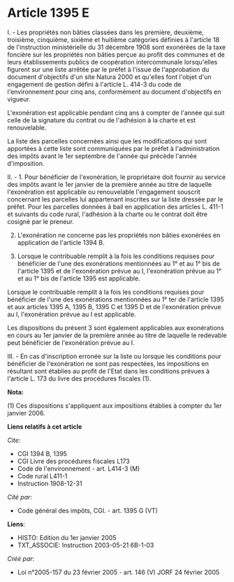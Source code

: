 # Article 1395 E

I. - Les propriétés non bâties classées dans les première, deuxième, troisième, cinquième, sixième et huitième catégories
définies à l'article 18 de l'instruction ministérielle du 31 décembre 1908 sont exonérées de la taxe foncière sur les
propriétés non bâties perçue au profit des communes et de leurs établissements publics de coopération intercommunale
lorsqu'elles figurent sur une liste arrêtée par le préfet à l'issue de l'approbation du document d'objectifs d'un site Natura
2000 et qu'elles font l'objet d'un engagement de gestion défini à l'article L. 414-3 du code de l'environnement pour cinq
ans, conformément au document d'objectifs en vigueur.

L'exonération est applicable pendant cinq ans à compter de l'année qui suit celle de la signature du contrat ou de l'adhésion
à la charte et est renouvelable.

La liste des parcelles concernées ainsi que les modifications qui sont apportées à cette liste sont communiquées par le
préfet à l'administration des impôts avant le 1er septembre de l'année qui précède l'année d'imposition.

II. - 1. Pour bénéficier de l'exonération, le propriétaire doit fournir au service des impôts avant le 1er janvier de la
première année au titre de laquelle l'exonération est applicable ou renouvelable l'engagement souscrit concernant les
parcelles lui appartenant inscrites sur la liste dressée par le préfet. Pour les parcelles données à bail en application des
articles L. 411-1 et suivants du code rural, l'adhésion à la charte ou le contrat doit être cosigné par le preneur.

2. L'exonération ne concerne pas les propriétés non bâties exonérées en application de l'article 1394 B.

3. Lorsque le contribuable remplit à la fois les conditions requises pour bénéficier de l'une des exonérations mentionnées au
1° et au 1° bis de l'article 1395 et de l'exonération prévue au I, l'exonération prévue au 1° et au 1° bis de l'article 1395
est applicable.

Lorsque le contribuable remplit à la fois les conditions requises pour bénéficier de l'une des exonérations mentionnées au 1°
ter de l'article 1395 et aux articles 1395 A, 1395 B, 1395 C et 1395 D et de l'exonération prévue au I, l'exonération prévue
au I est applicable.

Les dispositions du présent 3 sont également applicables aux exonérations en cours au 1er janvier de la première année au
titre de laquelle le redevable peut bénéficier de l'exonération prévue au I.

III. -  En cas d'inscription erronée sur la liste ou lorsque les conditions pour bénéficier de l'exonération ne sont pas
respectées, les impositions en résultant sont établies au profit de l'Etat dans les conditions prévues à l'article L. 173 du
livre des procédures fiscales (1).

**Nota:**

(1) Ces dispositions s'appliquent aux impositions établies à compter du 1er janvier 2006.

**Liens relatifs à cet article**

_Cite_:

  - CGI 1394 B, 1395
  - CGI Livre des procédures fiscales L173
  - Code de l'environnement - art. L414-3 (M)
  - Code rural L411-1
  - Instruction 1908-12-31

_Cité par_:

  - Code général des impôts, CGI. - art. 1395 G (VT)

**Liens**:

  - HISTO: Edition du 1er janvier 2005
  - TXT_ASSOCIE: Instruction 2003-05-21 6B-1-03

_Créé par_:

  - Loi n°2005-157 du 23 février 2005 - art. 146 (V) JORF 24 février 2005
